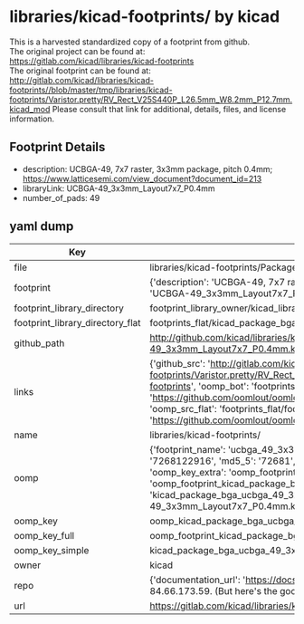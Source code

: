 # libraries/kicad-footprints/ by kicad  
This is a harvested standardized copy of a footprint from github.  
The original project can be found at:  
https://gitlab.com/kicad/libraries/kicad-footprints  
The original footprint can be found at:
http://gitlab.com/kicad/libraries/kicad-footprints//blob/master/tmp/libraries/kicad-footprints/Varistor.pretty/RV_Rect_V25S440P_L26.5mm_W8.2mm_P12.7mm.kicad_mod
Please consult that link for additional, details, files, and license information.  
## Footprint Details
* description: UCBGA-49, 7x7 raster, 3x3mm package, pitch 0.4mm; https://www.latticesemi.com/view_document?document_id=213  
* libraryLink: UCBGA-49_3x3mm_Layout7x7_P0.4mm  
* number_of_pads: 49  
## yaml dump  
| Key | Value |  
| --- | --- |  
| file | libraries/kicad-footprints/Package_BGA.pretty/UCBGA-49_3x3mm_Layout7x7_P0.4mm.kicad_mod |  
| footprint | {'description': 'UCBGA-49, 7x7 raster, 3x3mm package, pitch 0.4mm; https://www.latticesemi.com/view_document?document_id=213', 'libraryLink': 'UCBGA-49_3x3mm_Layout7x7_P0.4mm', 'number_of_pads': 49} |  
| footprint_library_directory | footprint_library_owner/kicad_libraries/kicad-footprints/ |  
| footprint_library_directory_flat | footprints_flat/kicad_package_bga_ucbga_49_3x3mm_layout7x7_p0_4mm/working |  
| github_path | http://github.com/kicad/libraries/kicad-footprints//blob/master/tmp/libraries/kicad-footprints/Package_BGA.pretty/UCBGA-49_3x3mm_Layout7x7_P0.4mm.kicad_mod |  
| links | {'github_src': 'http://gitlab.com/kicad/libraries/kicad-footprints//blob/master/tmp/libraries/kicad-footprints/Varistor.pretty/RV_Rect_V25S440P_L26.5mm_W8.2mm_P12.7mm.kicad_mod', 'github_src_repo': 'https://gitlab.com/kicad/libraries/kicad-footprints', 'oomp_bot': 'footprints/kicad_package_bga_ucbga_49_3x3mm_layout7x7_p0_4mm/working', 'oomp_bot_github': 'https://github.com/oomlout/oomlout_oomp_footprint_bot/tree/main/footprints/kicad_package_bga_ucbga_49_3x3mm_layout7x7_p0_4mm/working', 'oomp_src_flat': 'footprints_flat/footprints_flat/kicad_package_bga_ucbga_49_3x3mm_layout7x7_p0_4mm/working', 'oomp_src_flat_github': 'https://github.com/oomlout/oomlout_oomp_footprint_src/tree/main/footprints_flat/kicad_package_bga_ucbga_49_3x3mm_layout7x7_p0_4mm/working'} |  
| name | libraries/kicad-footprints/ |  
| oomp | {'footprint_name': 'ucbga_49_3x3mm_layout7x7_p0_4mm', 'library_name': 'package_bga', 'md5': '72681229166339d70651a2fce00bf1cb', 'md5_10': '7268122916', 'md5_5': '72681', 'md5_6': '726812', 'oomp_key': 'oomp_kicad_package_bga_ucbga_49_3x3mm_layout7x7_p0_4mm', 'oomp_key_extra': 'oomp_footprint_kicad_package_bga_ucbga_49_3x3mm_layout7x7_p0_4mm', 'oomp_key_full': 'oomp_footprint_kicad_package_bga_ucbga_49_3x3mm_layout7x7_p0_4mm_726812', 'oomp_key_simple': 'kicad_package_bga_ucbga_49_3x3mm_layout7x7_p0_4mm', 'original_filename': 'libraries/kicad-footprints/Package_BGA.pretty/UCBGA-49_3x3mm_Layout7x7_P0.4mm.kicad_mod', 'owner_name': 'kicad'} |  
| oomp_key | oomp_kicad_package_bga_ucbga_49_3x3mm_layout7x7_p0_4mm |  
| oomp_key_full | oomp_footprint_kicad_package_bga_ucbga_49_3x3mm_layout7x7_p0_4mm |  
| oomp_key_simple | kicad_package_bga_ucbga_49_3x3mm_layout7x7_p0_4mm |  
| owner | kicad |  
| repo | {'documentation_url': 'https://docs.github.com/rest/overview/resources-in-the-rest-api#rate-limiting', 'message': "API rate limit exceeded for 84.66.173.59. (But here's the good news: Authenticated requests get a higher rate limit. Check out the documentation for more details.)"} |  
| url | https://gitlab.com/kicad/libraries/kicad-footprints |  

